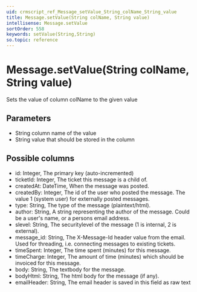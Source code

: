 ```yaml
---
uid: crmscript_ref_Message_setValue_String_colName_String_value
title: Message.setValue(String colName, String value)
intellisense: Message.setValue
sortOrder: 558
keywords: setValue(String,String)
so.topic: reference
---
```


# Message.setValue(String colName, String value)

Sets the value of column colName to the given value

## Parameters

 - String column name of the value
 - String value that should be stored in the column

## Possible columns

 - id: Integer, The primary key (auto-incremented)
 - ticketId: Integer, The ticket this message is a child of.
 - createdAt: DateTime, When the message was posted.
 - createdBy: Integer, The id of the user who posted the message. The value 1 (system user) for externally posted messages.
 - type: String, The type of the message (plaintext/html).
 - author: String, A string representing the author of the message. Could be a user's name, or a persons email address.
 - slevel: String, The securitylevel of the message (1 is internal, 2 is external).
 - message\_id: String, The X-Message-Id header value from the email. Used for threading, i.e. connecting messages to existing tickets.
 - timeSpent: Integer, The time spent (minutes) for this message.
 - timeCharge: Integer, The amount of time (minutes) which should be invoiced for this message.
 - body: String, The textbody for the message.
 - bodyHtml: String, The html body for the message (if any).
 - emailHeader: String, The email header is saved in this field as raw text

